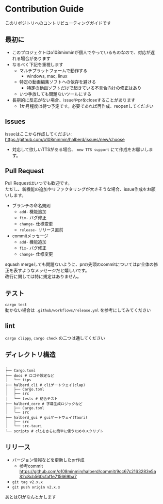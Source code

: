 # Contribution Guide

このリポジトリへのコントリビューティングガイドです

## 最初に

- このプロジェクトはo108minminが個人でやっているものなので、対応が遅れる場合があります
- なるべく下記を重視します
    - マルチプラットフォームで動作する
        - windows, mac, linux
    - 特定の動画編集ソフトへの依存を避ける
        - 特定の動画ソフトだけで起きている不具合向けの修正はあり
    - いつ手放しても問題ないツールにする
- 長期的に反応がない場合、issueやprをcloseすることがあります
    - 1か月程度は待つ予定です。必要であれば再作成、reopenしてください

## Issues

issueはここから作成してください: https://github.com/o108minmin/halberd/issues/new/choose

- 対応して欲しいTTSがある場合、 `new TTS support` にて作成をお願いします。

## Pull Request

Pull Requestはいつでも歓迎です。  
ただし、新機能の追加やリファクタリングが大きそうな場合、issue作成をお願いします。

- ブランチの命名規則
    - `add-` 機能追加
    - `fix-` バグ修正
    - `change-` 仕様変更
    - `release-` リリース直前
- commitメッセージ
    - `add-` 機能追加
    - `fix-` バグ修正
    - `change-` 仕様変更

squash mergeしても問題ないように、prの先頭のcommitについてはpr全体の修正を表すようなメッセージだと嬉しいです。  
改行に関しては特に規定はありません。

## テスト

`cargo test`  
動かない場合は `.github/workflows/release.yml` を参考にしてみてください

## lint

`cargo clippy`, `cargo check` の二つは通してください

## ディレクトリ構造

```
.
├── Cargo.toml
├── docs # ロゴや設定など
│   └── tips
├── halberd_cli # cliゲートウェイ(clap)
│   ├── Cargo.toml
│   ├── src
│   └── tests # 結合テスト
├── halberd_core # 字幕生成ロジックなど
│   ├── Cargo.toml
│   └── src
├── halberd_gui # guiゲートウェイ(Tauri)
│   ├── src
│   └── src-tauri
└── scripts # cliをさらに簡単に使うためのスクリプト
```

## リリース

- バージョン情報などを更新したpr作成
    - 参考commit https://github.com/o108minmin/halberd/commit/9cc67c2163283e5a82c8cb560cfaf1e715669ba7
- `git tag v2.x.x`
- `git push origin v2.x.x`

あとはCIがなんとかします
